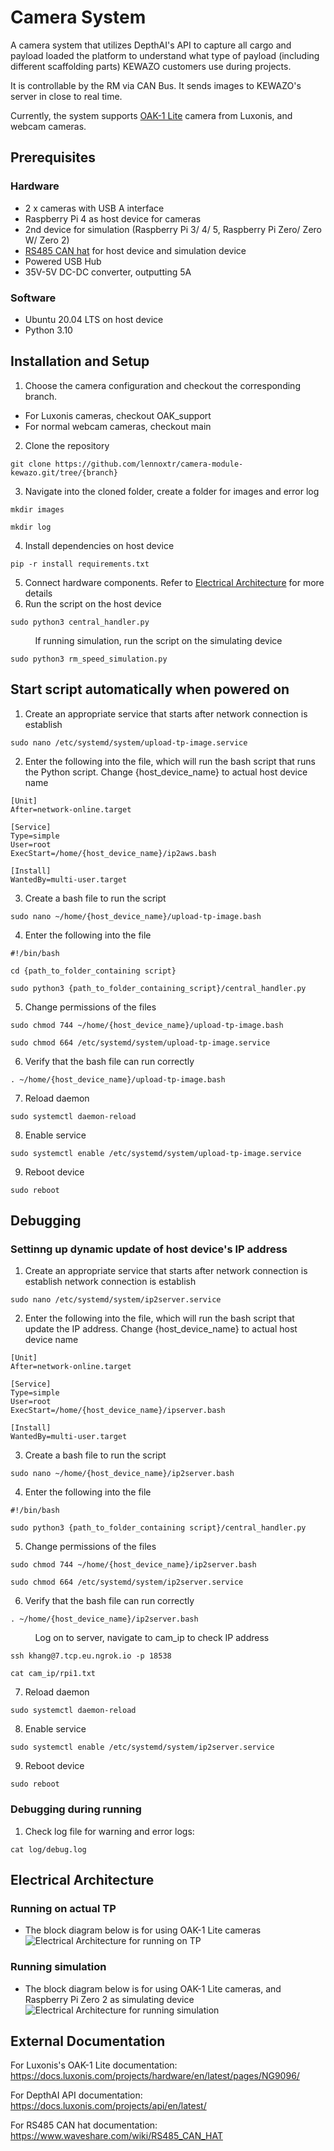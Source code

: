 # Camera System

A camera system that utilizes DepthAI's API to capture all cargo and payload loaded the platform to understand what type of payload (including different scaffolding parts) KEWAZO customers use during projects. 

It is controllable by the RM via CAN Bus. It sends images to KEWAZO's server in close to real time.

Currently, the system supports [OAK-1 Lite](https://shop.luxonis.com/products/oak-1-lite?variant=42583148069087) camera from Luxonis, and webcam cameras.

## Prerequisites
### Hardware
- 2 x cameras with USB A interface
- Raspberry Pi 4 as host device for cameras
- 2nd device for simulation (Raspberry Pi 3/ 4/ 5, Raspberry Pi Zero/ Zero W/ Zero 2)
- [RS485 CAN hat](https://www.waveshare.com/rs485-can-hat.htm) for host device and simulation device 
- Powered USB Hub
- 35V-5V DC-DC converter, outputting 5A

### Software
- Ubuntu 20.04 LTS on host device
- Python 3.10

## Installation and Setup
1. Choose the camera configuration and checkout the corresponding branch.
* For Luxonis cameras, checkout OAK_support
* For normal webcam cameras, checkout main
2. Clone the repository
```
git clone https://github.com/lennoxtr/camera-module-kewazo.git/tree/{branch}
```
3. Navigate into the cloned folder, create a folder for images and error log
```
mkdir images

mkdir log
```
4. Install dependencies on host device
```
pip -r install requirements.txt
``` 
5. Connect hardware components. Refer to [Electrical Architecture](#electrical-architecture) for more details
6. Run the script on the host device
```
sudo python3 central_handler.py
```
$~~~~~~~~~$ If running simulation, run the script on the simulating device
```
sudo python3 rm_speed_simulation.py
```

## Start script automatically when powered on
1. Create an appropriate service that starts after network connection is establish
```
sudo nano /etc/systemd/system/upload-tp-image.service
```
2. Enter the following into the file, which will run the bash script that runs the Python script.
Change {host_device_name} to actual host device name
```
[Unit]
After=network-online.target

[Service]
Type=simple
User=root
ExecStart=/home/{host_device_name}/ip2aws.bash

[Install]
WantedBy=multi-user.target

```
3. Create a bash file to run the script
```
sudo nano ~/home/{host_device_name}/upload-tp-image.bash
```
4. Enter the following into the file
```
#!/bin/bash

cd {path_to_folder_containing script}

sudo python3 {path_to_folder_containing_script}/central_handler.py
```
5. Change permissions of the files
```
sudo chmod 744 ~/home/{host_device_name}/upload-tp-image.bash

sudo chmod 664 /etc/systemd/system/upload-tp-image.service
```
6. Verify that the bash file can run correctly
```
. ~/home/{host_device_name}/upload-tp-image.bash
```
7. Reload daemon
```
sudo systemctl daemon-reload
```
8. Enable service
```
sudo systemctl enable /etc/systemd/system/upload-tp-image.service
```
9. Reboot device
```
sudo reboot
```

## Debugging
### Settinng up dynamic update of host device's IP address
1. Create an appropriate service that starts after network connection is establish
network connection is establish
```
sudo nano /etc/systemd/system/ip2server.service
```

2. Enter the following into the file, which will run the bash script that update the IP address.
Change {host_device_name} to actual host device name

```
[Unit]
After=network-online.target

[Service]
Type=simple
User=root
ExecStart=/home/{host_device_name}/ipserver.bash

[Install]
WantedBy=multi-user.target

```

3. Create a bash file to run the script
```
sudo nano ~/home/{host_device_name}/ip2server.bash
```
4. Enter the following into the file
```
#!/bin/bash

sudo python3 {path_to_folder_containing script}/central_handler.py
```
5. Change permissions of the files
```
sudo chmod 744 ~/home/{host_device_name}/ip2server.bash

sudo chmod 664 /etc/systemd/system/ip2server.service 

```
6. Verify that the bash file can run correctly
```
. ~/home/{host_device_name}/ip2server.bash
```
$~~~~~~~~~$ Log on to server, navigate to cam_ip to check IP address
```
ssh khang@7.tcp.eu.ngrok.io -p 18538

cat cam_ip/rpi1.txt
```

7. Reload daemon
```
sudo systemctl daemon-reload
```
8. Enable service
```
sudo systemctl enable /etc/systemd/system/ip2server.service
```
9. Reboot device
```
sudo reboot
```
### Debugging during running
1. Check log file for warning and error logs:
```
cat log/debug.log
```

## Electrical Architecture
### Running on actual TP
* The block diagram below is for using OAK-1 Lite cameras
![Electrical Architecture for running on TP](https://github.com/lennoxtr/camera-module-kewazo/blob/OAK_support/Electrical/Running%20on%20TP.png)
### Running simulation
* The block diagram below is for using OAK-1 Lite cameras, and Raspberry Pi Zero 2 as simulating device
![Electrical Architecture for running simulation](https://github.com/lennoxtr/camera-module-kewazo/blob/OAK_support/Electrical/Running%20RM%20Speed%20Simulation.png)


## External Documentation

For Luxonis's OAK-1 Lite documentation: https://docs.luxonis.com/projects/hardware/en/latest/pages/NG9096/

For DepthAI API documentation: https://docs.luxonis.com/projects/api/en/latest/

For RS485 CAN hat documentation: https://www.waveshare.com/wiki/RS485_CAN_HAT
